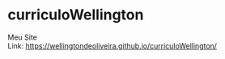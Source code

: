 # curriculoWellington
Meu Site
<br>Link: https://wellingtondeoliveira.github.io/curriculoWellington/
